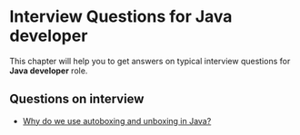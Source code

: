 Interview Questions for Java developer
=========


This chapter will help you to get answers on typical interview questions for **Java developer** role.


Questions on interview
---------

- [Why do we use autoboxing and unboxing in Java?](http://stackoverflow.com/questions/27647407/why-do-we-use-autoboxing-and-unboxing-in-java)
